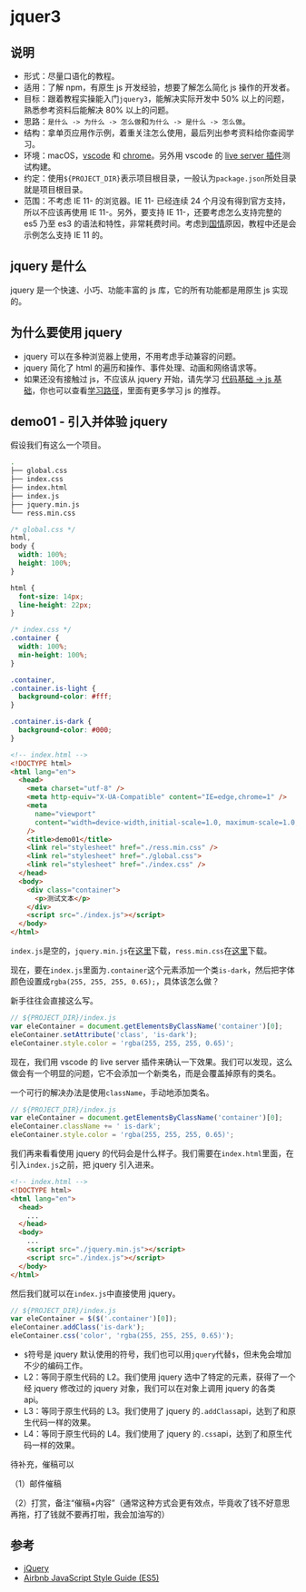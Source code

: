 # jquer3

## 说明

- 形式：尽量口语化的教程。
- 适用：了解 npm，有原生 js 开发经验，想要了解怎么简化 js 操作的开发者。
- 目标：跟着教程实操能入门`jquery3`，能解决实际开发中 50% 以上的问题，熟悉参考资料后能解决 80% 以上的问题。
- 思路：`是什么 -> 为什么 -> 怎么做`和`为什么 -> 是什么 -> 怎么做`。
- 结构：拿单页应用作示例，着重关注怎么使用，最后列出参考资料给你查阅学习。
- 环境：macOS，[vscode](https://code.visualstudio.com/) 和 [chrome](https://www.google.com/chrome/browser/index.html)。另外用 vscode 的 [live server 插件](https://marketplace.visualstudio.com/items?itemName=ritwickdey.LiveServer)测试构建。
- 约定：使用`${PROJECT_DIR}`表示项目根目录，一般认为`package.json`所处目录就是项目根目录。
- 范围：不考虑 IE 11- 的浏览器。IE 11- 已经连续 24 个月没有得到官方支持，所以不应该再使用 IE 11-。另外，要支持 IE 11-，还要考虑怎么支持完整的 es5 乃至 es3 的语法和特性，非常耗费时间。考虑到[国情](https://tongji.baidu.com/research/site)原因，教程中还是会示例怎么支持 IE 11 的。

## jquery 是什么

jquery 是一个快速、小巧、功能丰富的 js 库，它的所有功能都是用原生 js 实现的。

## 为什么要使用 jquery

- jquery 可以在多种浏览器上使用，不用考虑手动兼容的问题。
- jquery 简化了 html 的遍历和操作、事件处理、动画和网络请求等。
- 如果还没有接触过 js，不应该从 jquery 开始，请先学习 [代码基础 -> js 基础](../../coding-basis/js/README.md)，你也可以查看[学习路径](../roadmap/README.md)，里面有更多学习 js 的推荐。

## demo01 - 引入并体验 jquery

假设我们有这么一个项目。

```sh
.
├── global.css
├── index.css
├── index.html
├── index.js
├── jquery.min.js
└── ress.min.css
```

```css
/* global.css */
html,
body {
  width: 100%;
  height: 100%;
}

html {
  font-size: 14px;
  line-height: 22px;
}

```

```css
/* index.css */
.container {
  width: 100%;
  min-height: 100%;
}

.container,
.container.is-light {
  background-color: #fff;
}

.container.is-dark {
  background-color: #000;
}

```

```html
<!-- index.html -->
<!DOCTYPE html>
<html lang="en">
  <head>
    <meta charset="utf-8" />
    <meta http-equiv="X-UA-Compatible" content="IE=edge,chrome=1" />
    <meta
      name="viewport"
      content="width=device-width,initial-scale=1.0, maximum-scale=1.0, minimum-scale=1.0, user-scalable=no"
    />
    <title>demo01</title>
    <link rel="stylesheet" href="./ress.min.css" />
    <link rel="stylesheet" href="./global.css">
    <link rel="stylesheet" href="./index.css" />
  </head>
  <body>
    <div class="container">
      <p>测试文本</p>
    </div>
    <script src="./index.js"></script>
  </body>
</html>

```

`index.js`是空的，`jquery.min.js`在[这里](https://cdn.jsdelivr.net/npm/jquery@3.5.1/dist/jquery.min.js)下载，`ress.min.css`在[这里](https://cdn.jsdelivr.net/npm/ress@3.0.0/dist/ress.min.css)下载。

现在，要在`index.js`里面为`.container`这个元素添加一个类`is-dark`，然后把字体颜色设置成`rgba(255, 255, 255, 0.65);`，具体该怎么做？

新手往往会直接这么写。

```js
// ${PROJECT_DIR}/index.js
var eleContainer = document.getElementsByClassName('container')[0];
eleContainer.setAttribute('class', 'is-dark');
eleContainer.style.color = 'rgba(255, 255, 255, 0.65)';
```

现在，我们用 vscode 的 live server 插件来确认一下效果。我们可以发现，这么做会有一个明显的问题，它不会添加一个新类名，而是会覆盖掉原有的类名。

一个可行的解决办法是使用`className`，手动地添加类名。

```js
// ${PROJECT_DIR}/index.js
var eleContainer = document.getElementsByClassName('container')[0];
eleContainer.className += ' is-dark';
eleContainer.style.color = 'rgba(255, 255, 255, 0.65)';
```

我们再来看看使用 jquery 的代码会是什么样子。我们需要在`index.html`里面，在引入`index.js`之前，把 jquery 引入进来。

```html
<!-- index.html -->
<!DOCTYPE html>
<html lang="en">
  <head>
    ...
  </head>
  <body>
    ...
    <script src="./jquery.min.js"></script>
    <script src="./index.js"></script>
  </body>
</html>

```

然后我们就可以在`index.js`中直接使用 jquery。

```js
// ${PROJECT_DIR}/index.js
var eleContainer = $($('.container')[0]);
eleContainer.addClass('is-dark');
eleContainer.css('color', 'rgba(255, 255, 255, 0.65)');
```

- `$`符号是 jquery 默认使用的符号，我们也可以用`jquery`代替`$`，但未免会增加不少的编码工作。
- L2：等同于原生代码的 L2。我们使用 jquery 选中了特定的元素，获得了一个经 jquery 修改过的 jquery 对象，我们可以在对象上调用 jquery 的各类 api。
- L3：等同于原生代码的 L3。我们使用了 jquery 的`.addClass`api，达到了和原生代码一样的效果。
- L4：等同于原生代码的 L4。我们使用了 jquery 的`.css`api，达到了和原生代码一样的效果。

待补充，催稿可以

（1）邮件催稿

（2）打赏，备注“催稿+内容”（通常这种方式会更有效点，毕竟收了钱不好意思再拖，打了钱就不要再打啦，我会加油写的）

## 参考

- [jQuery](https://jquery.com/)
- [Airbnb JavaScript Style Guide (ES5)](https://github.com/airbnb/javascript/tree/es5-deprecated/es5)

<Vssue />

